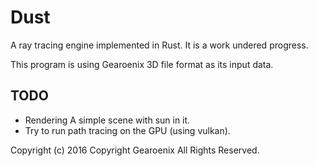 # Dust
A ray tracing engine implemented in Rust.
It is a work undered progress.

This program is using Gearoenix 3D file format as its input data.

## TODO
* Rendering A simple scene with sun in it.
* Try to run path tracing on the GPU (using vulkan).

Copyright (c) 2016 Copyright Gearoenix All Rights Reserved.
